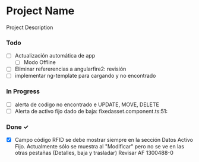 # Project Name

Project Description

### Todo

- [ ] Actualización automática  de app  
  - [ ] Modo Offline  
- [ ] Eliminar refererencias  a angularfire2: revisión  
- [ ] implementar ng-template para cargando y no encontrado  

### In Progress

- [ ] alerta de codigo no encontrado e UPDATE, MOVE, DELETE  
- [ ] Alerta de activo fijo dado de baja: fixedasset.component.ts:51:  

### Done ✓

- [x] Campo código RFID se debe mostrar siempre en la sección Datos Activo Fijo. Actualmente sólo se muestra al "Modificar" pero no se ve en las otras pestañas (Detalles, baja y trasladar)  Revisar AF 1300488-0  

